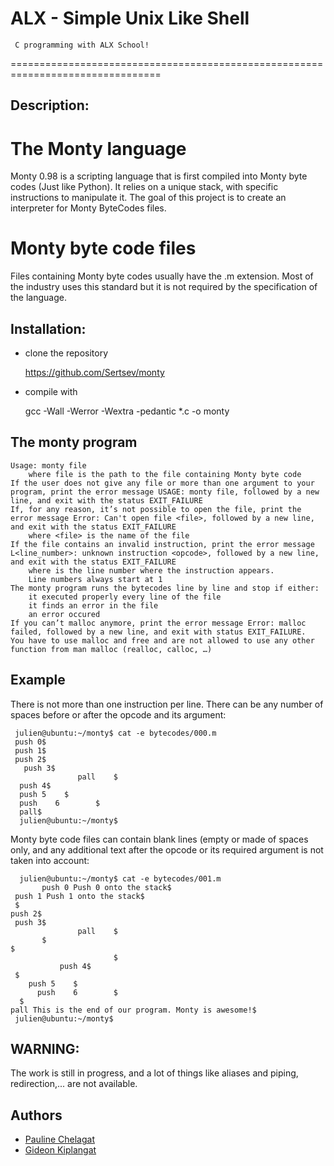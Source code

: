 ALX - Simple Unix Like Shell
===========================
     C programming with ALX School!
================================================================================

## Description:

# The Monty language

   Monty 0.98 is a scripting language that is first compiled into Monty byte codes (Just like Python). It relies on a unique stack, with specific instructions to manipulate it. The goal of this project is to create an interpreter for Monty ByteCodes files.

# Monty byte code files

   Files containing Monty byte codes usually have the .m extension. Most of the industry uses this standard but it is not required by the specification of the language.

## Installation:

- clone the repository

    https://github.com/Sertsev/monty

- compile with

    gcc -Wall -Werror -Wextra -pedantic *.c -o monty

## The monty program

    Usage: monty file
        where file is the path to the file containing Monty byte code
    If the user does not give any file or more than one argument to your program, print the error message USAGE: monty file, followed by a new line, and exit with the status EXIT_FAILURE
    If, for any reason, it’s not possible to open the file, print the error message Error: Can't open file <file>, followed by a new line, and exit with the status EXIT_FAILURE
        where <file> is the name of the file
    If the file contains an invalid instruction, print the error message L<line_number>: unknown instruction <opcode>, followed by a new line, and exit with the status EXIT_FAILURE
        where is the line number where the instruction appears.
        Line numbers always start at 1
    The monty program runs the bytecodes line by line and stop if either:
        it executed properly every line of the file
        it finds an error in the file
        an error occured
    If you can’t malloc anymore, print the error message Error: malloc failed, followed by a new line, and exit with status EXIT_FAILURE.
    You have to use malloc and free and are not allowed to use any other function from man malloc (realloc, calloc, …)

## Example

There is not more than one instruction per line. There can be any number of spaces before or after the opcode and its argument:

     julien@ubuntu:~/monty$ cat -e bytecodes/000.m
     push 0$
     push 1$
     push 2$
       push 3$
                   pall    $
      push 4$
      push 5    $
      push    6        $
      pall$
      julien@ubuntu:~/monty$

Monty byte code files can contain blank lines (empty or made of spaces only, and any additional text after the opcode or its required argument is not taken into account:

      julien@ubuntu:~/monty$ cat -e bytecodes/001.m
	       push 0 Push 0 onto the stack$
     push 1 Push 1 onto the stack$
     $
	push 2$
     push 3$
                   pall    $
		   $
	$
                           $
			   push 4$
     $
	    push 5    $
          push    6        $
      $
	pall This is the end of our program. Monty is awesome!$
     julien@ubuntu:~/monty$


## WARNING:

The work is still in progress, and a lot of things like aliases and piping, redirection,... are not available.


## Authors

* [Pauline Chelagat](https://github.com/Chelagat-Pauline-Gechure)
* [Gideon Kiplangat](https://github.com/gkiplangat)